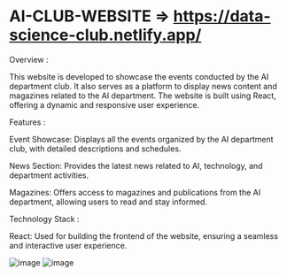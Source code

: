 # AI-CLUB-WEBSITE => https://data-science-club.netlify.app/

Overview :

This website is developed to showcase the events conducted by the AI department club. It also serves as a platform to display news content and magazines related to the AI department. The website is built using React, offering a dynamic and responsive user experience.

Features :

Event Showcase: Displays all the events organized by the AI department club, with detailed descriptions and schedules.

News Section: Provides the latest news related to AI, technology, and department activities.

Magazines: Offers access to magazines and publications from the AI department, allowing users to read and stay informed.

Technology Stack :

React: Used for building the frontend of the website, ensuring a seamless and interactive user experience.

![image](https://github.com/user-attachments/assets/091a5fe4-0ffe-4e30-a4b5-7240d058319a)
![image](https://github.com/user-attachments/assets/4b3ed3b5-8b34-435b-a539-14074b4c9a4f)
